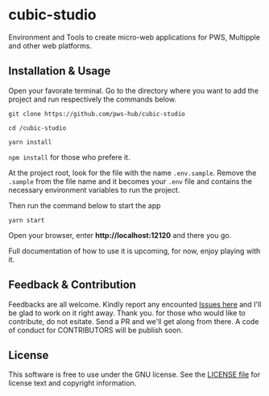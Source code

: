 # cubic-studio

Environment and Tools to create micro-web applications for PWS, Multipple and other web platforms.

## Installation & Usage
Open your favorate terminal. Go to the directory where you want to add the project and run respectively the commands below.

```
git clone https://github.com/pws-hub/cubic-studio

cd /cubic-studio

yarn install
```

`npm install` for those who prefere it.


At the project root, look for the file with the name `.env.sample`. Remove the `.sample` 
from the file name and it becomes your `.env` file and contains the necessary environment variables to run the project.

Then run the command below to start the app

```
yarn start
```

Open your browser, enter **http://localhost:12120** and there you go.

Full documentation of how to use it is upcoming, for now, enjoy playing with it.

Feedback & Contribution
-------

Feedbacks are all welcome. Kindly report any encounted [Issues here][] and I'll be glad to work on it right away. Thank you.
for those who would like to contribute, do not esitate. Send a PR and we'll get along from there. A code of conduct for CONTRIBUTORS will be publish soon.


License
-------

This software is free to use under the GNU license. See the [LICENSE file][] for license text and copyright information.


[LICENSE file]: https://github.com/pws-hub/cubic-studio/blob/master/LICENSE
[Issues here]: https://github.com/pws-hub/cubic-studio/issues
